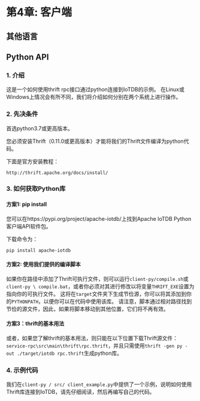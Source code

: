 <!--

    Licensed to the Apache Software Foundation (ASF) under one
    or more contributor license agreements.  See the NOTICE file
    distributed with this work for additional information
    regarding copyright ownership.  The ASF licenses this file
    to you under the Apache License, Version 2.0 (the
    "License"); you may not use this file except in compliance
    with the License.  You may obtain a copy of the License at
    
        http://www.apache.org/licenses/LICENSE-2.0
    
    Unless required by applicable law or agreed to in writing,
    software distributed under the License is distributed on an
    "AS IS" BASIS, WITHOUT WARRANTIES OR CONDITIONS OF ANY
    KIND, either express or implied.  See the License for the
    specific language governing permissions and limitations
    under the License.

-->
# 第4章: 客户端
## 其他语言

## Python API

### 1. 介绍

这是一个如何使用thrift rpc接口通过python连接到IoTDB的示例。 在Linux或Windows上情况会有所不同，我们将介绍如何分别在两个系统上进行操作。

### 2. 先决条件

首选python3.7或更高版本。

您必须安装Thrift（0.11.0或更高版本）才能将我们的Thrift文件编译为python代码。 

下面是官方安装教程：

```
http://thrift.apache.org/docs/install/
```

### 3. 如何获取Python库

#### 方案1: pip install

您可以在https://pypi.org/project/apache-iotdb/上找到Apache IoTDB Python客户端API软件包。

下载命令为：

```
pip install apache-iotdb
```

#### 方案2: 使用我们提供的编译脚本

如果你在路径中添加了Thrift可执行文件，则可以运行`client-py/compile.sh`或
  `client-py \ compile.bat`，或者你必须对其进行修改以将变量`THRIFT_EXE`设置为指向你的可执行文件。 这将在`target`文件夹下生成节俭源，你可以将其添加到你的`PYTHONPATH`，以便你可以在代码中使用该库。 请注意，脚本通过相对路径找到节俭的源文件，因此，如果将脚本移动到其他位置，它们将不再有效。

#### 方案3：thrift的基本用法

或者，如果您了解thrift的基本用法，则只能在以下位置下载Thrift源文件：
`service-rpc\src\main\thrift\rpc.thrift`，并且只需使用`thrift -gen py -out ./target/iotdb rpc.thrift`生成python库。

### 4. 示例代码

我们在`client-py / src/ client_example.py`中提供了一个示例，说明如何使用Thrift库连接到IoTDB，请先仔细阅读，然后再编写自己的代码。
